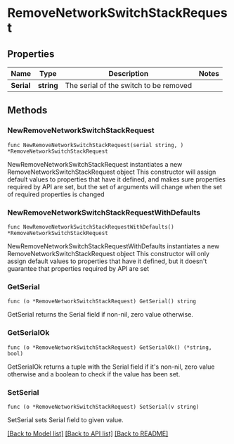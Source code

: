 # RemoveNetworkSwitchStackRequest

## Properties

Name | Type | Description | Notes
------------ | ------------- | ------------- | -------------
**Serial** | **string** | The serial of the switch to be removed | 

## Methods

### NewRemoveNetworkSwitchStackRequest

`func NewRemoveNetworkSwitchStackRequest(serial string, ) *RemoveNetworkSwitchStackRequest`

NewRemoveNetworkSwitchStackRequest instantiates a new RemoveNetworkSwitchStackRequest object
This constructor will assign default values to properties that have it defined,
and makes sure properties required by API are set, but the set of arguments
will change when the set of required properties is changed

### NewRemoveNetworkSwitchStackRequestWithDefaults

`func NewRemoveNetworkSwitchStackRequestWithDefaults() *RemoveNetworkSwitchStackRequest`

NewRemoveNetworkSwitchStackRequestWithDefaults instantiates a new RemoveNetworkSwitchStackRequest object
This constructor will only assign default values to properties that have it defined,
but it doesn't guarantee that properties required by API are set

### GetSerial

`func (o *RemoveNetworkSwitchStackRequest) GetSerial() string`

GetSerial returns the Serial field if non-nil, zero value otherwise.

### GetSerialOk

`func (o *RemoveNetworkSwitchStackRequest) GetSerialOk() (*string, bool)`

GetSerialOk returns a tuple with the Serial field if it's non-nil, zero value otherwise
and a boolean to check if the value has been set.

### SetSerial

`func (o *RemoveNetworkSwitchStackRequest) SetSerial(v string)`

SetSerial sets Serial field to given value.



[[Back to Model list]](../README.md#documentation-for-models) [[Back to API list]](../README.md#documentation-for-api-endpoints) [[Back to README]](../README.md)


